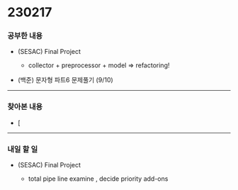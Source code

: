# 230217

### 공부한 내용

- (SESAC) Final Project

  - collector + preprocessor + model => refactoring!

- (백준) 문자형 파트6 문제풀기 (9/10)

---

### 찾아본 내용

- [

---

### 내일 할 일

- (SESAC) Final Project

  - total pipe line examine , decide priority add-ons
